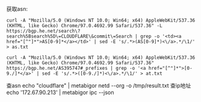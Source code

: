 获取asn:

```shell
curl -A "Mozilla/5.0 (Windows NT 10.0; Win64; x64) AppleWebKit/537.36 (KHTML, like Gecko) Chrome/97.0.4692.99 Safari/537.36" -L https://bgp.he.net/search\?search%5Bsearch%5D\=CLOUDFLARE\&commit\=Search | grep -o '<td><a href="[^"]*">AS[0-9]*</a></td>' | sed -E 's/.*>(AS[0-9]*)<\/a>.*/\1/' > as.txt
```


```shell
curl -A "Mozilla/5.0 (Windows NT 10.0; Win64; x64) AppleWebKit/537.36 (KHTML, like Gecko) Chrome/97.0.4692.99 Safari/537.36"  https://bgp.he.net/AS395747#_prefixes | grep -o '<a href="[^"]*">[0-9./]*</a>' | sed -E 's/.*>([0-9./]*)<\/a>.*/\1/' > at.txt
```

查asn 
echo "cloudflare" | metabigor netd --org -o /tmp/result.txt
查ip地址
echo '172.67.90.213' | metabigor ipc --json